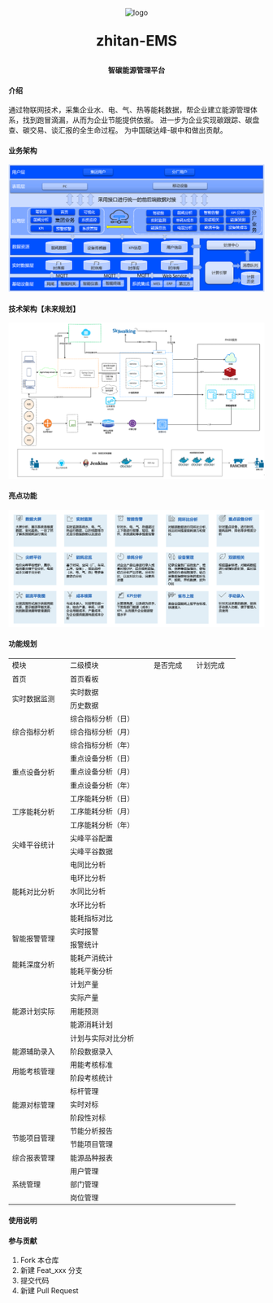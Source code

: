 <p align="center">
	<img alt="logo" src="https://zhitancloud.com/static/img/zt_logo02.png">
</p>
<h1 align="center" style="margin: 30px 0 30px; font-weight: bold;">zhitan-EMS</h1>
<h4 align="center">智碳能源管理平台</h4>


#### 介绍
通过物联网技术，采集企业水、电、气、热等能耗数据，帮企业建立能源管理体系，找到跑冒滴漏，从而为企业节能提供依据。
进一步为企业实现碳跟踪、碳盘查、碳交易、谈汇报的全生命过程。 为中国碳达峰-碳中和做出贡献。

#### 业务架构
![输入图片说明](readme/业务架构.png)
#### 技术架构【未来规划】
![输入图片说明](readme/技术架构.png)
#### 亮点功能
![输入图片说明](readme/亮点功能.png)
#### 功能规划
<table border="0" cellpadding="0" cellspacing="0" width="447" style="border-collapse:
 collapse;table-layout:fixed;width:335pt">
 <colgroup><col class="xl106" width="116" style="mso-width-source:userset;mso-width-alt:4454;
 width:87pt">
 <col class="xl106" width="171" style="mso-width-source:userset;mso-width-alt:6553;
 width:128pt">
 <col class="xl106" width="80" span="2" style="mso-width-source:userset;mso-width-alt:
 3072;width:60pt">
 </colgroup><tbody><tr height="21" style="height:16.0pt">
  <td height="21" class="xl107" width="116" style="height:16.0pt;width:87pt">模块</td>
  <td class="xl107" width="171" style="border-left:none;width:128pt">二级模块</td>
  <td class="xl107" width="80" style="border-left:none;width:60pt">是否完成</td>
  <td class="xl107" width="80" style="border-left:none;width:60pt">计划完成</td>
 </tr>
 <tr height="21" style="height:16.0pt">
  <td height="21" class="xl108" style="height:16.0pt;border-top:none">首页</td>
  <td class="xl108" style="border-top:none;border-left:none">首页看板</td>
  <td class="xl108" style="border-top:none;border-left:none">　</td>
  <td class="xl108" style="border-top:none;border-left:none">　</td>
 </tr>
 <tr height="21" style="height:16.0pt">
  <td rowspan="2" height="42" class="xl108" style="height:32.0pt;border-top:none">实时数据监测</td>
  <td class="xl108" style="border-top:none;border-left:none">实时数据</td>
  <td class="xl108" style="border-top:none;border-left:none">　</td>
  <td class="xl108" style="border-top:none;border-left:none">　</td>
 </tr>
 <tr height="21" style="height:16.0pt">
  <td height="21" class="xl108" style="height:16.0pt;border-top:none;border-left:
  none">历史数据</td>
  <td class="xl108" style="border-top:none;border-left:none">　</td>
  <td class="xl108" style="border-top:none;border-left:none">　</td>
 </tr>
 <tr height="21" style="height:16.0pt">
  <td rowspan="3" height="63" class="xl108" style="height:48.0pt;border-top:none">综合指标分析</td>
  <td class="xl108" style="border-top:none;border-left:none">综合指标分析（日）</td>
  <td class="xl108" style="border-top:none;border-left:none">　</td>
  <td class="xl108" style="border-top:none;border-left:none">　</td>
 </tr>
 <tr height="21" style="height:16.0pt">
  <td height="21" class="xl108" style="height:16.0pt;border-top:none;border-left:
  none">综合指标分析（月）</td>
  <td class="xl108" style="border-top:none;border-left:none">　</td>
  <td class="xl108" style="border-top:none;border-left:none">　</td>
 </tr>
 <tr height="21" style="height:16.0pt">
  <td height="21" class="xl108" style="height:16.0pt;border-top:none;border-left:
  none">综合指标分析（年）</td>
  <td class="xl108" style="border-top:none;border-left:none">　</td>
  <td class="xl108" style="border-top:none;border-left:none">　</td>
 </tr>
 <tr height="21" style="height:16.0pt">
  <td rowspan="3" height="63" class="xl108" style="height:48.0pt;border-top:none">重点设备分析</td>
  <td class="xl108" style="border-top:none;border-left:none">重点设备分析（日）</td>
  <td class="xl108" style="border-top:none;border-left:none">　</td>
  <td class="xl108" style="border-top:none;border-left:none">　</td>
 </tr>
 <tr height="21" style="height:16.0pt">
  <td height="21" class="xl108" style="height:16.0pt;border-top:none;border-left:
  none">重点设备分析（月）</td>
  <td class="xl108" style="border-top:none;border-left:none">　</td>
  <td class="xl108" style="border-top:none;border-left:none">　</td>
 </tr>
 <tr height="21" style="height:16.0pt">
  <td height="21" class="xl108" style="height:16.0pt;border-top:none;border-left:
  none">重点设备分析（年）</td>
  <td class="xl108" style="border-top:none;border-left:none">　</td>
  <td class="xl108" style="border-top:none;border-left:none">　</td>
 </tr>
 <tr height="21" style="height:16.0pt">
  <td rowspan="3" height="63" class="xl108" style="height:48.0pt;border-top:none">工序能耗分析</td>
  <td class="xl108" style="border-top:none;border-left:none">工序能耗分析（日）</td>
  <td class="xl108" style="border-top:none;border-left:none">　</td>
  <td class="xl108" style="border-top:none;border-left:none">　</td>
 </tr>
 <tr height="21" style="height:16.0pt">
  <td height="21" class="xl108" style="height:16.0pt;border-top:none;border-left:
  none">工序能耗分析（月）</td>
  <td class="xl108" style="border-top:none;border-left:none">　</td>
  <td class="xl108" style="border-top:none;border-left:none">　</td>
 </tr>
 <tr height="21" style="height:16.0pt">
  <td height="21" class="xl108" style="height:16.0pt;border-top:none;border-left:
  none">工序能耗分析（年）</td>
  <td class="xl108" style="border-top:none;border-left:none">　</td>
  <td class="xl108" style="border-top:none;border-left:none">　</td>
 </tr>
 <tr height="21" style="height:16.0pt">
  <td rowspan="2" height="42" class="xl108" style="height:32.0pt;border-top:none">尖峰平谷统计</td>
  <td class="xl108" style="border-top:none;border-left:none">尖峰平谷配置</td>
  <td class="xl108" style="border-top:none;border-left:none">　</td>
  <td class="xl108" style="border-top:none;border-left:none">　</td>
 </tr>
 <tr height="21" style="height:16.0pt">
  <td height="21" class="xl108" style="height:16.0pt;border-top:none;border-left:
  none">尖峰平谷数据</td>
  <td class="xl108" style="border-top:none;border-left:none">　</td>
  <td class="xl108" style="border-top:none;border-left:none">　</td>
 </tr>
 <tr height="21" style="height:16.0pt">
  <td rowspan="5" height="105" class="xl108" style="height:80.0pt;border-top:none">能耗对比分析</td>
  <td class="xl108" style="border-top:none;border-left:none">电同比分析</td>
  <td class="xl108" style="border-top:none;border-left:none">　</td>
  <td class="xl108" style="border-top:none;border-left:none">　</td>
 </tr>
 <tr height="21" style="height:16.0pt">
  <td height="21" class="xl108" style="height:16.0pt;border-top:none;border-left:
  none">电环比分析</td>
  <td class="xl108" style="border-top:none;border-left:none">　</td>
  <td class="xl108" style="border-top:none;border-left:none">　</td>
 </tr>
 <tr height="21" style="height:16.0pt">
  <td height="21" class="xl108" style="height:16.0pt;border-top:none;border-left:
  none">水同比分析</td>
  <td class="xl108" style="border-top:none;border-left:none">　</td>
  <td class="xl108" style="border-top:none;border-left:none">　</td>
 </tr>
 <tr height="21" style="height:16.0pt">
  <td height="21" class="xl108" style="height:16.0pt;border-top:none;border-left:
  none">水环比分析</td>
  <td class="xl108" style="border-top:none;border-left:none">　</td>
  <td class="xl108" style="border-top:none;border-left:none">　</td>
 </tr>
 <tr height="21" style="height:16.0pt">
  <td height="21" class="xl108" style="height:16.0pt;border-top:none;border-left:
  none">能耗指标对比</td>
  <td class="xl108" style="border-top:none;border-left:none">　</td>
  <td class="xl108" style="border-top:none;border-left:none">　</td>
 </tr>
 <tr height="21" style="height:16.0pt">
  <td rowspan="2" height="42" class="xl108" style="height:32.0pt;border-top:none">智能报警管理</td>
  <td class="xl108" style="border-top:none;border-left:none">实时报警</td>
  <td class="xl108" style="border-top:none;border-left:none">　</td>
  <td class="xl108" style="border-top:none;border-left:none">　</td>
 </tr>
 <tr height="21" style="height:16.0pt">
  <td height="21" class="xl108" style="height:16.0pt;border-top:none;border-left:
  none">报警统计</td>
  <td class="xl108" style="border-top:none;border-left:none">　</td>
  <td class="xl108" style="border-top:none;border-left:none">　</td>
 </tr>
 <tr height="21" style="height:16.0pt">
  <td rowspan="2" height="42" class="xl108" style="height:32.0pt;border-top:none">能耗深度分析</td>
  <td class="xl108" style="border-top:none;border-left:none">能耗产消统计</td>
  <td class="xl108" style="border-top:none;border-left:none">　</td>
  <td class="xl108" style="border-top:none;border-left:none">　</td>
 </tr>
 <tr height="21" style="height:16.0pt">
  <td height="21" class="xl108" style="height:16.0pt;border-top:none;border-left:
  none">能耗平衡分析</td>
  <td class="xl108" style="border-top:none;border-left:none">　</td>
  <td class="xl108" style="border-top:none;border-left:none">　</td>
 </tr>
 <tr height="21" style="height:16.0pt">
  <td rowspan="5" height="105" class="xl108" style="height:80.0pt;border-top:none">能源计划实际</td>
  <td class="xl108" style="border-top:none;border-left:none">计划产量</td>
  <td class="xl108" style="border-top:none;border-left:none">　</td>
  <td class="xl108" style="border-top:none;border-left:none">　</td>
 </tr>
 <tr height="21" style="height:16.0pt">
  <td height="21" class="xl108" style="height:16.0pt;border-top:none;border-left:
  none">实际产量</td>
  <td class="xl108" style="border-top:none;border-left:none">　</td>
  <td class="xl108" style="border-top:none;border-left:none">　</td>
 </tr>
 <tr height="21" style="height:16.0pt">
  <td height="21" class="xl108" style="height:16.0pt;border-top:none;border-left:
  none">用能预测</td>
  <td class="xl108" style="border-top:none;border-left:none">　</td>
  <td class="xl108" style="border-top:none;border-left:none">　</td>
 </tr>
 <tr height="21" style="height:16.0pt">
  <td height="21" class="xl108" style="height:16.0pt;border-top:none;border-left:
  none">能源消耗计划</td>
  <td class="xl108" style="border-top:none;border-left:none">　</td>
  <td class="xl108" style="border-top:none;border-left:none">　</td>
 </tr>
 <tr height="21" style="height:16.0pt">
  <td height="21" class="xl108" style="height:16.0pt;border-top:none;border-left:
  none">计划与实际对比分析</td>
  <td class="xl108" style="border-top:none;border-left:none">　</td>
  <td class="xl108" style="border-top:none;border-left:none">　</td>
 </tr>
 <tr height="21" style="height:16.0pt">
  <td height="21" class="xl108" style="height:16.0pt;border-top:none">能源辅助录入</td>
  <td class="xl108" style="border-top:none;border-left:none">阶段数据录入</td>
  <td class="xl108" style="border-top:none;border-left:none">　</td>
  <td class="xl108" style="border-top:none;border-left:none">　</td>
 </tr>
 <tr height="21" style="height:16.0pt">
  <td rowspan="2" height="42" class="xl108" style="height:32.0pt;border-top:none">用能考核管理</td>
  <td class="xl108" style="border-top:none;border-left:none">用能考核标准</td>
  <td class="xl108" style="border-top:none;border-left:none">　</td>
  <td class="xl108" style="border-top:none;border-left:none">　</td>
 </tr>
 <tr height="21" style="height:16.0pt">
  <td height="21" class="xl108" style="height:16.0pt;border-top:none;border-left:
  none">阶段考核统计</td>
  <td class="xl108" style="border-top:none;border-left:none">　</td>
  <td class="xl108" style="border-top:none;border-left:none">　</td>
 </tr>
 <tr height="21" style="height:16.0pt">
  <td rowspan="3" height="63" class="xl108" style="height:48.0pt;border-top:none">能源对标管理</td>
  <td class="xl108" style="border-top:none;border-left:none">标杆管理</td>
  <td class="xl108" style="border-top:none;border-left:none">　</td>
  <td class="xl108" style="border-top:none;border-left:none">　</td>
 </tr>
 <tr height="21" style="height:16.0pt">
  <td height="21" class="xl108" style="height:16.0pt;border-top:none;border-left:
  none">实时对标</td>
  <td class="xl108" style="border-top:none;border-left:none">　</td>
  <td class="xl108" style="border-top:none;border-left:none">　</td>
 </tr>
 <tr height="21" style="height:16.0pt">
  <td height="21" class="xl108" style="height:16.0pt;border-top:none;border-left:
  none">阶段性对标</td>
  <td class="xl108" style="border-top:none;border-left:none">　</td>
  <td class="xl108" style="border-top:none;border-left:none">　</td>
 </tr>
 <tr height="21" style="height:16.0pt">
  <td rowspan="2" height="42" class="xl108" style="height:32.0pt;border-top:none">节能项目管理</td>
  <td class="xl108" style="border-top:none;border-left:none">节能分析报告</td>
  <td class="xl108" style="border-top:none;border-left:none">　</td>
  <td class="xl108" style="border-top:none;border-left:none">　</td>
 </tr>
 <tr height="21" style="height:16.0pt">
  <td height="21" class="xl108" style="height:16.0pt;border-top:none;border-left:
  none">节能项目管理</td>
  <td class="xl108" style="border-top:none;border-left:none">　</td>
  <td class="xl108" style="border-top:none;border-left:none">　</td>
 </tr>
 <tr height="21" style="height:16.0pt">
  <td height="21" class="xl108" style="height:16.0pt;border-top:none">综合报表管理</td>
  <td class="xl108" style="border-top:none;border-left:none">能源品种报表</td>
  <td class="xl108" style="border-top:none;border-left:none">　</td>
  <td class="xl108" style="border-top:none;border-left:none">　</td>
 </tr>
 <tr height="21" style="height:16.0pt">
  <td rowspan="3" height="63" class="xl108" style="height:48.0pt;border-top:none">系统管理</td>
  <td class="xl108" style="border-top:none;border-left:none">用户管理</td>
  <td class="xl108" style="border-top:none;border-left:none">　</td>
  <td class="xl108" style="border-top:none;border-left:none">　</td>
 </tr>
 <tr height="21" style="height:16.0pt">
  <td height="21" class="xl108" style="height:16.0pt;border-top:none;border-left:
  none">部门管理</td>
  <td class="xl108" style="border-top:none;border-left:none">　</td>
  <td class="xl108" style="border-top:none;border-left:none">　</td>
 </tr>
 <tr height="21" style="height:16.0pt">
  <td height="21" class="xl108" style="height:16.0pt;border-top:none;border-left:
  none">岗位管理</td>
  <td class="xl108" style="border-top:none;border-left:none">　</td>
  <td class="xl108" style="border-top:none;border-left:none">　</td>
 </tr>
 <!--[if supportMisalignedColumns]-->
 <tr height="0" style="display:none">
  <td width="116" style="width:87pt"></td>
  <td width="171" style="width:128pt"></td>
  <td width="80" style="width:60pt"></td>
  <td width="80" style="width:60pt"></td>
 </tr>
 <!--[endif]-->
</tbody></table>

#### 使用说明

#### 参与贡献

1.  Fork 本仓库
2.  新建 Feat_xxx 分支
3.  提交代码
4.  新建 Pull Request

